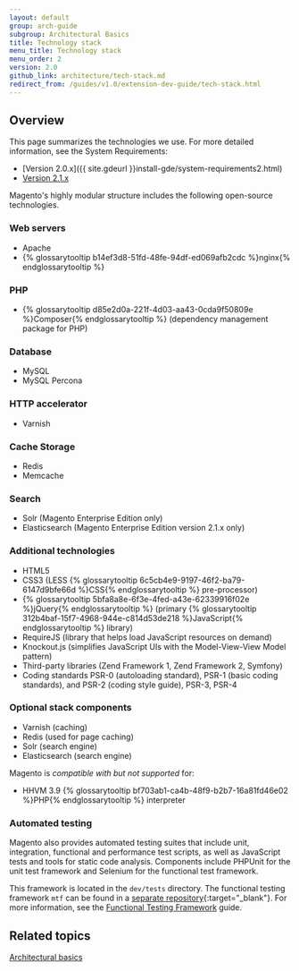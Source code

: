 ```yaml
---
layout: default
group: arch-guide
subgroup: Architectural Basics
title: Technology stack
menu_title: Technology stack
menu_order: 2
version: 2.0
github_link: architecture/tech-stack.md
redirect_from: /guides/v1.0/extension-dev-guide/tech-stack.html
---
```


## Overview

This page summarizes the technologies we use. For more detailed information, see the System Requirements:

*	[Version 2.0.x]({{ site.gdeurl }}install-gde/system-requirements2.html)
*	[Version 2.1.x]({{site.gdeurl21}}install-gde/system-requirements-tech.html)

Magento's highly modular structure includes the following open-source technologies.

### Web servers

*	Apache
*	{% glossarytooltip b14ef3d8-51fd-48fe-94df-ed069afb2cdc %}nginx{% endglossarytooltip %}

### PHP

*	{% glossarytooltip d85e2d0a-221f-4d03-aa43-0cda9f50809e %}Composer{% endglossarytooltip %} (dependency management package for PHP)

### Database

*	MySQL
*	MySQL Percona

### HTTP accelerator

*	Varnish

### Cache Storage

*	Redis
*	Memcache

### Search

* Solr (Magento Enterprise Edition only)
* Elasticsearch (Magento Enterprise Edition version 2.1.x only)

### Additional technologies

*	HTML5
*	CSS3 (LESS {% glossarytooltip 6c5cb4e9-9197-46f2-ba79-6147d9bfe66d %}CSS{% endglossarytooltip %} pre-processor)
*	{% glossarytooltip 5bfa8a8e-6f3e-4fed-a43e-62339916f02e %}jQuery{% endglossarytooltip %} (primary {% glossarytooltip 312b4baf-15f7-4968-944e-c814d53de218 %}JavaScript{% endglossarytooltip %} library)
*	RequireJS (library that helps load JavaScript resources on demand)
*	Knockout.js (simplifies JavaScript UIs with the Model-View-View Model pattern)
*	Third-party libraries (Zend Framework 1, Zend Framework 2, Symfony)
*	Coding standards PSR-0 (autoloading standard), PSR-1 (basic coding standards), and PSR-2 (coding style guide), PSR-3, PSR-4

### Optional stack components

*	Varnish (caching)
*	Redis (used for page caching)
*	Solr (search engine)
*	Elasticsearch (search engine)

Magento is *compatible with but not supported* for:

*	HHVM 3.9 {% glossarytooltip bf703ab1-ca4b-48f9-b2b7-16a81fd46e02 %}PHP{% endglossarytooltip %} interpreter

### Automated testing

Magento also provides automated testing suites that include unit, integration, functional and performance test scripts, as well as JavaScript tests and tools for static code analysis. Components include PHPUnit for the unit test framework and Selenium for the functional test framework.

This framework is located in the `dev/tests` directory. The functional testing framework `mtf` can be found in a [separate repository](https://github.com/magento/mtf){:target="_blank"}.
For more information, see the [Functional Testing Framework]({{page.baseurl}}mtf/mtf_introduction.html) guide.

## Related topics
<a href="{{page.baseurl}}architecture/archi_perspectives/ABasics_intro.html">Architectural basics</a>
